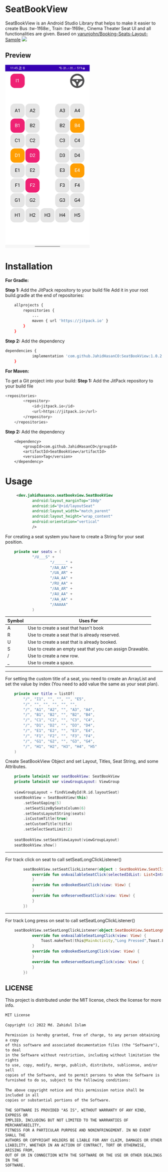 # SeatBookView
SeatBookView is an Android Studio Library that helps to make it easier to create Bus :tw-1f68e:, Train :tw-1f69e:, Cinema Theater  Seat UI and all functionalities are given. Based on [varunjohn/Booking-Seats-Layout-Sample](https://github.com/varunjohn/Booking-Seats-Layout-Sample) [![](https://jitpack.io/v/JahidHasanCO/SeatBookView.svg)](https://jitpack.io/#JahidHasanCO/SeatBookView)


## Preview 
<img src="https://github.com/JahidHasanCO/SeatBookView/blob/master/ART/Home.jpg" width="270" height="585"> 

# Installation
**For Gradle:**

**Step 1:** Add the JitPack repository to your build file
Add it in your root build.gradle at the end of repositories:
```sh
	allprojects {
		repositories {
			...
			maven { url 'https://jitpack.io' }
		}
	}
```

**Step 2:** Add the dependency
```sh
dependencies {
	        implementation 'com.github.JahidHasanCO:SeatBookView:1.0.2'
	}
```

**For Maven:**

To get a Git project into your build:
**Step 1:**  Add the JitPack repository to your build file

```sh
<repositories>
		<repository>
		    <id>jitpack.io</id>
		    <url>https://jitpack.io</url>
		</repository>
	</repositories>
```

**Step 2:** Add the dependency

```
	<dependency>
	    <groupId>com.github.JahidHasanCO</groupId>
	    <artifactId>SeatBookView</artifactId>
	    <version>Tag</version>
	</dependency>
```

# Usage

```xml
     <dev.jahidhasanco.seatbookview.SeatBookView
            android:layout_marginTop="10dp"
            android:id="@+id/layoutSeat"
            android:layout_width="match_parent"
            android:layout_height="wrap_content"
            android:orientation="vertical"
            />
```

For creating a seat system you have to create a String for your seat position.
```kotlin
    private var seats = (
            "/U___S" +
                    "/_____" +
                    "/AA_AA" +
                    "/UA_AR" +
                    "/AA_AA" +
                    "/RU_AA" +
                    "/AA_AR" +
                    "/AU_AA" +
                    "/AA_AA" +
                    "/AAAAA"
            )
```
| Symbol | Uses For |
| ------ | ------ |
| A | Use to create a seat that hasn't book |
| R | Use to create a seat that is already reserved. |
| U | Use to create a seat that is already booked. |
| S | Use to create an empty seat that you can assign Drawable. |
| / | Use to create a new row. |
| _ | Use to create a space.|

---


For setting the custom title of a seat, you need to create an ArrayList and set the value by index (You need to add value the same as your seat plan).
```kotlin
    private var title = listOf(
        "/", "I1", "", "", "", "E5",
        "/", "", "", "", "", "",
        "/", "A1", "A2", "", "A3", "A4",
        "/", "B1", "B2", "", "B2", "B4",
        "/", "C1", "C2", "", "C3", "C4",
        "/", "D1", "D2", "", "D3", "D4",
        "/", "E1", "E2", "", "E3", "E4",
        "/", "F1", "F2", "", "F3", "F4",
        "/", "G1", "G2", "", "G3", "G4",
        "/", "H1", "H2", "H3", "H4", "H5"
    )
```

Create SeatBookView Object and set Layout, Titles, Seat String, and some Attributes.
```kotlin
    private lateinit var seatBookView: SeatBookView
    private lateinit var viewGroupLayout: ViewGroup
        
    viewGroupLayout = findViewById(R.id.layoutSeat)
    seatBookView = SeatBookView(this)
        .setSeatGaping(5)
        .setSeatSizeBySeatsColumn(6)
        .setSeatsLayoutString(seats)
        .isCustomTitle(true)
        .setCustomTitle(title)
        .setSelectSeatLimit(2)
        
    seatBookView.setSeatViewLayout(viewGroupLayout)
    seatBookView.show()
```

------------


For track click on seat to call setSeatLongClickListener()

```kotlin
        seatBookView.setSeatClickListener(object : SeatBookView.SeatClickListener {
            override fun onAvailableSeatClick(selectedIdList: List<Int>, view: View) {
            }
            override fun onBookedSeatClick(view: View) {
            }
            override fun onReservedSeatClick(view: View) {
            }
        })
```

------------


For track Long press on seat to call setSeatLongClickListener()

```kotlin
    seatBookView.setSeatLongClickListener(object:SeatBookView.SeatLongClickListener{
            override fun onAvailableSeatLongClick(view: View) {
                Toast.makeText(this@MainActivity,"Long Pressed",Toast.LENGTH_SHORT).show()
            }
            override fun onBookedSeatLongClick(view: View) {
            }
            override fun onReservedSeatLongClick(view: View) {
            }
        })
```


## LICENSE


This project is distributed under the MIT license, check the license for more info.


```
MIT License

Copyright (c) 2022 Md. Zahidul Islam

Permission is hereby granted, free of charge, to any person obtaining a copy
of this software and associated documentation files (the "Software"), to deal
in the Software without restriction, including without limitation the rights
to use, copy, modify, merge, publish, distribute, sublicense, and/or sell
copies of the Software, and to permit persons to whom the Software is
furnished to do so, subject to the following conditions:

The above copyright notice and this permission notice shall be included in all
copies or substantial portions of the Software.

THE SOFTWARE IS PROVIDED "AS IS", WITHOUT WARRANTY OF ANY KIND, EXPRESS OR
IMPLIED, INCLUDING BUT NOT LIMITED TO THE WARRANTIES OF MERCHANTABILITY,
FITNESS FOR A PARTICULAR PURPOSE AND NONINFRINGEMENT. IN NO EVENT SHALL THE
AUTHORS OR COPYRIGHT HOLDERS BE LIABLE FOR ANY CLAIM, DAMAGES OR OTHER
LIABILITY, WHETHER IN AN ACTION OF CONTRACT, TORT OR OTHERWISE, ARISING FROM,
OUT OF OR IN CONNECTION WITH THE SOFTWARE OR THE USE OR OTHER DEALINGS IN THE
SOFTWARE.
```
